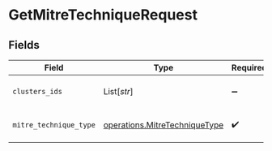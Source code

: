 # GetMitreTechniqueRequest


## Fields

| Field                                                                          | Type                                                                           | Required                                                                       | Description                                                                    |
| ------------------------------------------------------------------------------ | ------------------------------------------------------------------------------ | ------------------------------------------------------------------------------ | ------------------------------------------------------------------------------ |
| `clusters_ids`                                                                 | List[*str*]                                                                    | :heavy_minus_sign:                                                             | the clusters ids to filter by                                                  |
| `mitre_technique_type`                                                         | [operations.MitreTechniqueType](../../models/operations/mitretechniquetype.md) | :heavy_check_mark:                                                             | MITRE technique type                                                           |